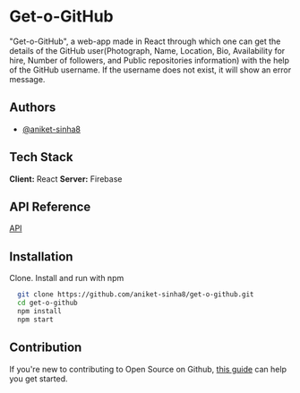 
# Get-o-GitHub

"Get-o-GitHub", a web-app made in React through which one can get the details of the GitHub user(Photograph, Name, Location, Bio, Availability for hire, Number of followers, and Public repositories information) with the help of the GitHub username. If the username does not exist, it will show an error message.


  
## Authors

- [@aniket-sinha8](https://www.github.com/aniket-sinha8)

  
## Tech Stack

**Client:** React
**Server:** Firebase

  
## API Reference

[API](https://api.github.com/users)

## Installation 

Clone. Install and run with npm

```bash 
  git clone https://github.com/aniket-sinha8/get-o-github.git
  cd get-o-github
  npm install
  npm start
```
    
## Contribution

If you're new to contributing to Open Source on Github, [this guide](https://guides.github.com/activities/contributing-to-open-source/) can help you get started.
